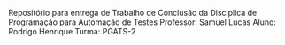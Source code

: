 Repositório para entrega de Trabalho de Conclusão da Disciplica de Programação para Automação de Testes
Professor: Samuel Lucas
Aluno: Rodrigo Henrique
Turma: PGATS-2